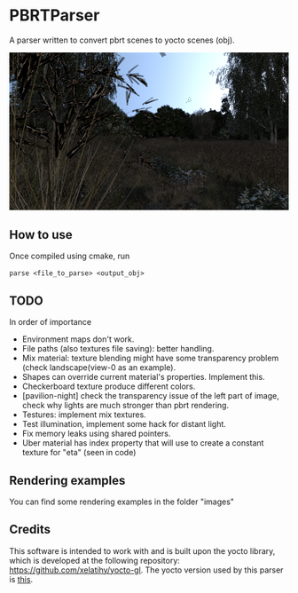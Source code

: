 # PBRTParser

A parser written to convert pbrt scenes to yocto scenes (obj).

<img src="images/landscape_view_0.png"/>

## How to use
Once compiled using cmake, run
```
parse <file_to_parse> <output_obj>
```

## TODO
In order of importance

- Environment maps don't work.
- File paths (also textures file saving): better handling.
- Mix material: texture blending might have some transparency problem (check landscape(view-0 as an example).
- Shapes can override current material's properties. Implement this.
- Checkerboard texture produce different colors.
- [pavilion-night] check the transparency issue of the left part of image, check why lights are much stronger than pbrt rendering.
- Testures: implement mix textures.
- Test illumination, implement some hack for distant light.
- Fix memory leaks using shared pointers.
- Uber material has index property that will use to create a constant texture for "eta" (seen in code)

## Rendering examples

You can find some rendering examples in the folder "images"

## Credits
This software is intended to work with and is built upon the yocto library, which is developed at the following repository: https://github.com/xelatihy/yocto-gl.
The yocto version used by this parser is <a href="https://github.com/xelatihy/yocto-gl/tree/c06dd8014ca2de68911a16e744d4dd18c637a1bf">this</a>.